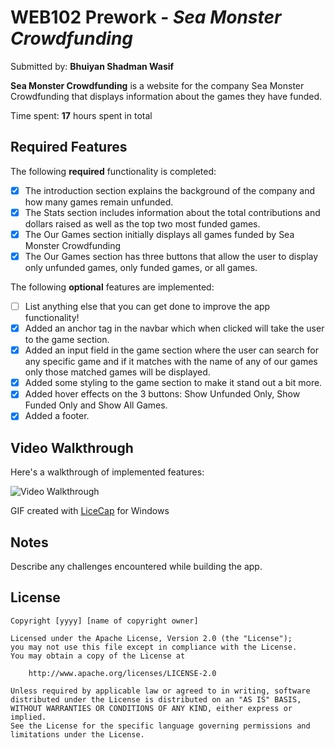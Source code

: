 # WEB102 Prework - *Sea Monster Crowdfunding*

Submitted by: **Bhuiyan Shadman Wasif**

**Sea Monster Crowdfunding** is a website for the company Sea Monster Crowdfunding that displays information about the games they have funded.

Time spent: **17** hours spent in total

## Required Features

The following **required** functionality is completed:

* [x] The introduction section explains the background of the company and how many games remain unfunded.
* [x] The Stats section includes information about the total contributions and dollars raised as well as the top two most funded games.
* [x] The Our Games section initially displays all games funded by Sea Monster Crowdfunding
* [x] The Our Games section has three buttons that allow the user to display only unfunded games, only funded games, or all games.

The following **optional** features are implemented:

* [ ] List anything else that you can get done to improve the app functionality!
* [x] Added an anchor tag in the navbar which when clicked will take the user to the game section.
* [x] Added an input field in the game section where the user can search for any specific game and if it matches with the name of any of our games only those matched games will be displayed.
* [x] Added some styling to the game section to make it stand out a bit more.
* [x] Added hover effects on the 3 buttons: Show Unfunded Only, Show Funded Only and Show All Games.
* [x] Added a footer.

## Video Walkthrough

Here's a walkthrough of implemented features:

<img src='walkthrough.gif' title='Video Walkthrough' width='' alt='Video Walkthrough' />

<!-- Replace this with whatever GIF tool you used! -->
GIF created with [LiceCap](https://licecap.en.softonic.com/) for Windows
<!-- Recommended tools:
[Kap](https://getkap.co/) for macOS
[ScreenToGif](https://www.screentogif.com/) for Windows
[peek](https://github.com/phw/peek) for Linux. -->

## Notes

Describe any challenges encountered while building the app.

## License

    Copyright [yyyy] [name of copyright owner]

    Licensed under the Apache License, Version 2.0 (the "License");
    you may not use this file except in compliance with the License.
    You may obtain a copy of the License at

        http://www.apache.org/licenses/LICENSE-2.0

    Unless required by applicable law or agreed to in writing, software
    distributed under the License is distributed on an "AS IS" BASIS,
    WITHOUT WARRANTIES OR CONDITIONS OF ANY KIND, either express or implied.
    See the License for the specific language governing permissions and
    limitations under the License.
